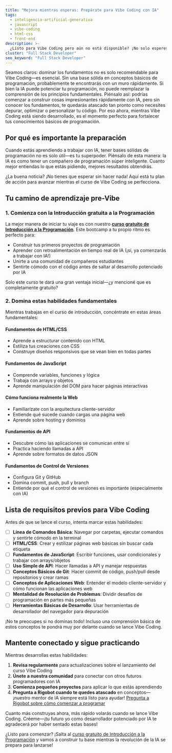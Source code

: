 ```yaml
---
title: "Mejora mientras esperas: Prepárate para Vibe Coding con IA"
tags:
  - inteligencia-artificial-generativa
  - javascript
  - vibe-coding
  - html-css
  - front-end
description: >-
  ¿Listo para Vibe Coding pero aún no está disponible? ¡No solo esperes—comienza a construir la base perfecta! Aprende exactamente qué habilidades dominar ahora para empezar con fuerza cuando comience la revolución de la IA.
cluster: "Full Stack Developer"
seo_keyword: "Full Stack Developer"
---
```


Seamos claros: dominar los fundamentos no es solo recomendable para Vibe Coding—es esencial. Sin una base sólida en conceptos básicos de programación, probablemente te encontrarás con un muro rápidamente. Si bien la IA puede potenciar tu programación, no puede reemplazar la comprensión de los principios fundamentales. Piénsalo así: podrías comenzar a construir cosas impresionantes rápidamente con IA, pero sin conocer los fundamentos, te quedarás atascado tan pronto como necesites depurar, optimizar o personalizar tu código. Por eso ahora, mientras Vibe Coding está siendo desarrollado, es el momento perfecto para fortalecer tus conocimientos básicos de programación.

## Por qué es importante la preparación

Cuando estás aprendiendo a trabajar con IA, tener bases sólidas de programación no es solo útil—es tu superpoder. Piénsalo de esta manera: la IA es como tener un compañero de programación súper inteligente. Cuanto mejor entiendas lo que estás pidiendo, mejores resultados obtendrás.

¿La buena noticia? ¡No tienes que esperar sin hacer nada! Aquí está tu plan de acción para avanzar mientras el curso de Vibe Coding se perfecciona.

## Tu camino de aprendizaje pre-Vibe

### 1. Comienza con la Introducción gratuita a la Programación

La mejor manera de iniciar tu viaje es con nuestro **[curso gratuito de Introducción a la Programación](https://4geeks.com/bootcamp/coding-introduction)**. Este bootcamp a tu propio ritmo es perfecto para:

- Construir tus primeros proyectos de programación
- Aprender con retroalimentación en tiempo real de IA (¡sí, ya comenzarás a trabajar con IA!)
- Unirte a una comunidad de compañeros estudiantes
- Sentirte cómodo con el código antes de saltar al desarrollo potenciado por IA

Solo este curso te dará una gran ventaja inicial—¿y mencioné que es completamente gratuito?

### 2. Domina estas habilidades fundamentales

Mientras trabajas en el curso de introducción, concéntrate en estas áreas fundamentales:

#### Fundamentos de HTML/CSS
- Aprende a estructurar contenido con HTML
- Estiliza tus creaciones con CSS
- Construye diseños responsivos que se vean bien en todas partes

#### Fundamentos de JavaScript
- Comprende variables, funciones y lógica
- Trabaja con arrays y objetos
- Aprende manipulación del DOM para hacer páginas interactivas

#### Cómo funciona realmente la Web
- Familiarízate con la arquitectura cliente-servidor
- Entiende qué sucede cuando cargas una página web
- Aprende sobre hosting y dominios

#### Fundamentos de API
- Descubre cómo las aplicaciones se comunican entre sí
- Practica haciendo llamadas a API
- Aprende sobre formatos de datos JSON

#### Fundamentos de Control de Versiones
- Configura Git y GitHub
- Domina commit, push, pull y branch
- Entiende por qué el control de versiones es importante (especialmente con IA)

## Lista de requisitos previos para Vibe Coding

Antes de que se lance el curso, intenta marcar estas habilidades:

- [ ] **Línea de Comandos Básica**: Navegar por carpetas, ejecutar comandos y sentirte cómodo en la terminal
- [ ] **HTML/CSS**: Crear y estilizar páginas web básicas sin buscar cada etiqueta
- [ ] **Fundamentos de JavaScript**: Escribir funciones, usar condicionales y trabajar con arrays/objetos
- [ ] **Uso Simple de API**: Hacer llamadas a API y manejar respuestas
- [ ] **Conceptos Básicos de Git**: Hacer commit de código, push/pull desde repositorios y crear ramas
- [ ] **Conceptos de Aplicaciones Web**: Entender el modelo cliente-servidor y cómo funcionan las aplicaciones web
- [ ] **Mentalidad de Resolución de Problemas**: Dividir desafíos de programación en partes más pequeñas
- [ ] **Herramientas Básicas de Desarrollo**: Usar herramientas de desarrollador del navegador para depuración

¡No te preocupes si no dominas todo! Incluso una comprensión básica de estos conceptos te pondrá muy por delante cuando se lance Vibe Coding.

## Mantente conectado y sigue practicando

Mientras desarrollas estas habilidades:

1. **Revisa regularmente** para actualizaciones sobre el lanzamiento del curso Vibe Coding
2. **Únete a nuestra comunidad** para conectar con otros futuros programadores con IA
3. **Comienza pequeños proyectos** para aplicar lo que estás aprendiendo
4. **Pregunta a Rigobot cuando te quedes atascado** en conceptos—¡nuestro mentor de IA siempre está listo para ayudar! [Pregunta a Rigobot sobre cómo comenzar a programar](https://4geeks.com/ask?query=best-way-to-start-learning-coding)

Cuanto más construyas ahora, más rápido volarás cuando se lance Vibe Coding. Créeme—¡tu futuro yo como desarrollador potenciado por IA te agradecerá por haber sentado estas bases!

¿Listo para comenzar? ¡Salta al [curso gratuito de Introducción a la Programación](https://4geeks.com/bootcamp/coding-introduction) y vamos a construir tu base mientras la revolución de la IA se prepara para lanzarse! 